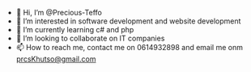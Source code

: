 - 👋 Hi, I’m @Precious-Teffo
- 👀 I’m interested in software development and website development
- 🌱 I’m currently learning  c# and php
- 💞️ I’m looking to collaborate on IT companies
- 📫 How to reach me, contact me on 0614932898 and email me onm prcsKhutso@gmail.com

<!---
Precious-Teffo/Precious-Teffo is a ✨ special ✨ repository because its `README.md` (this file) appears on your GitHub profile.
You can click the Preview link to take a look at your changes.
--->
